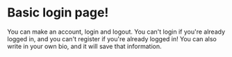 # Basic login page!

You can make an account, login and logout. You can't login if you're already logged in, and you can't register if you're already logged in! You can also write in your own bio, and it will save that information.
